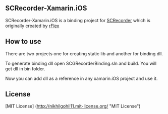 ## SCRecorder-Xamarin.iOS ##

SCRecorder-Xamarin.iOS is a binding project for [SCRecorder](https://github.com/rFlex/SCRecorder) which is originally created by [rFlex](https://github.com/rFlex) 


## How to use ##
	
There are two projects one for creating static lib and another for binding dll.

To generate binding dll open SCGRecorderBinding.sln and build. You will get dll in bin folder.

Now you can add dll as a reference in any xamarin.iOS project and use it.


## License ##

[MIT License] (http://nikhilgohil11.mit-license.org/ "MIT License")
